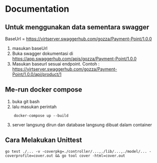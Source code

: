# Documentation

## Untuk menggunakan data sementara swagger
BaseUrl = https://virtserver.swaggerhub.com/gozza/Payment-Point/1.0.0

1. masukan baseUrl
2. Buka swagger dokumentasi di https://app.swaggerhub.com/apis/gozza/Payment-Point/1.0.0
3. Masukan baseurl sesuai endpoint. Contoh : https://virtserver.swaggerhub.com/gozza/Payment-Point/1.0.0/api/product/1


## Me-run docker compose

1. buka git bash
2. lalu masukan perintah 
```
    docker-compose up --build
```
3. server langsung dirun dan database langsung dibuat dalam container

## Cara Melakukan Unittest
```
go test ./... -v -coverpkg=./controller/...,./lib/...,./model/... -coverprofile=cover.out && go tool cover -html=cover.out

```